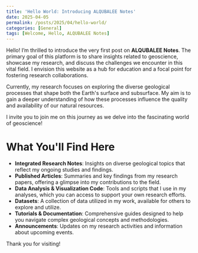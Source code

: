 ```yaml
---
title: 'Hello World: Introducing ALQUBALEE Notes'
date: 2025-04-05
permalink: /posts/2025/04/hello-world/
categories: [General]
tags: [Welcome, Hello, ALQUBALEE Notes]
---
```


Hello! I’m thrilled to introduce the very first post on **ALQUBALEE Notes**. The primary goal of this platform is to share insights related to geoscience, showcase my research, and discuss the challenges we encounter in this vital field. I envision this website as a hub for education and a focal point for fostering research collaborations.

Currently, my research focuses on exploring the diverse geological processes that shape both the Earth's surface and subsurface. My aim is to gain a deeper understanding of how these processes influence the quality and availability of our natural resources.

I invite you to join me on this journey as we delve into the fascinating world of geoscience!


# What You'll Find Here

- **Integrated Research Notes**: Insights on diverse geological topics that reflect my ongoing studies and findings.
- **Published Articles**: Summaries and key findings from my research papers, offering a glimpse into my contributions to the field.
- **Data Analysis & Visualization Code**: Tools and scripts that I use in my analyses, which you can access to support your own research efforts.
- **Datasets**: A collection of data utilized in my work, available for others to explore and utilize.
- **Tutorials & Documentation**: Comprehensive guides designed to help you navigate complex geological concepts and methodologies.
- **Announcements**: Updates on my research activities and information about upcoming events.


Thank you for visiting!